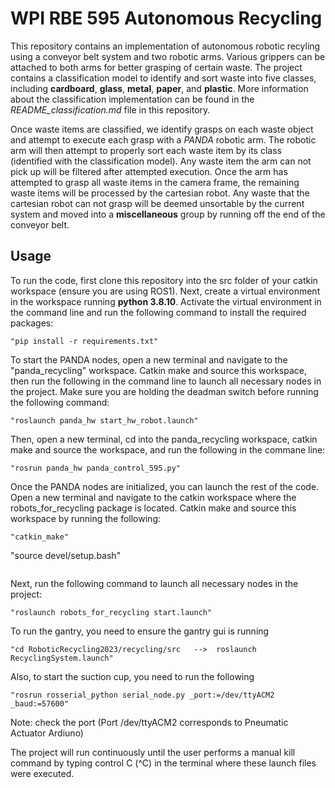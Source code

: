 # WPI RBE 595 Autonomous Recycling

This repository contains an implementation of autonomous robotic recyling using a conveyor belt system and two robotic arms. Various grippers can be attached to both arms for better grasping of certain waste. The project contains a classification model to identify and sort waste into five classes, including **cardboard**, **glass**, **metal**, **paper**, and **plastic**. More information about the classification implementation can be found in the *README_classification.md* file in this repository.

Once waste items are classified, we identify grasps on each waste object and attempt to execute each grasp with a *PANDA* robotic arm. The robotic arm will then attempt to properly sort each waste item by its class (identified with the classification model). Any waste item the arm can not pick up will be filtered after attempted execution. Once the arm has attempted to grasp all waste items in the camera frame, the remaining waste items will be processed by the cartesian robot. Any waste that the cartesian robot can not grasp will be deemed unsortable by the current system and moved into a **miscellaneous** group by running off the end of the conveyor belt.

## Usage

To run the code, first clone this repository into the src folder of your catkin workspace (ensure you are using ROS1). Next, create a virtual environment in the workspace running **python 3.8.10**. Activate the virtual environment in the command line and run the following command to install the required packages: 
```
"pip install -r requirements.txt"
```

To start the PANDA nodes, open a new terminal and navigate to the "panda_recycling" workspace. Catkin make and source this workspace, then run the following in the command line to launch all necessary nodes in the project. Make sure you are holding the deadman switch before running the following command: 
```
"roslaunch panda_hw start_hw_robot.launch" 
```
Then, open a new terminal, cd into the panda_recycling workspace, catkin make and source the workspace, and run the following in the commane line:
```
"rosrun panda_hw panda_control_595.py"
```

Once the PANDA nodes are initialized, you can launch the rest of the code. Open a new terminal and navigate to the catkin workspace where the robots_for_recycling package is located. Catkin make and source this workspace by running the following: 
```
"catkin_make"
``` 
"source devel/setup.bash"
```
```
Next, run the following command to launch all necessary nodes in the project: 
```
"roslaunch robots_for_recycling start.launch"
```

To run the gantry, you need to ensure the gantry gui is running 
```
"cd RoboticRecycling2023/recycling/src   -->  roslaunch RecyclingSystem.launch"
```

Also, to start the suction cup, you need to run the following
```
"rosrun rosserial_python serial_node.py _port:=/dev/ttyACM2 _baud:=57600"
```     
Note: check the port (Port /dev/ttyACM2 corresponds to Pneumatic Actuator Ardiuno)

The project will run continuously until the user performs a manual kill command by typing control C (^C) in the terminal where these launch files were executed.



